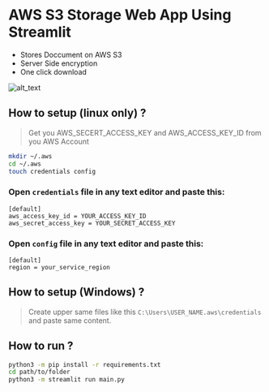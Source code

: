 # AWS S3 Storage Web App Using Streamlit

* Stores Doccument on AWS S3
* Server Side encryption
* One click download

![alt_text](/assets/demo.jpg)
## How to setup (linux only) ?
> Get you AWS_SECERT_ACCESS_KEY and AWS_ACCESS_KEY_ID from you AWS Account
```bash
mkdir ~/.aws
cd ~/.aws
touch credentials config
```
### Open ```credentials``` file in any text editor and paste this:
```
[default]
aws_access_key_id = YOUR_ACCESS_KEY_ID
aws_secret_access_key = YOUR_SECRET_ACCESS_KEY
```
### Open ```config``` file in any text editor and paste this:
```
[default]
region = your_service_region
```
## How to setup (Windows) ?
> Create upper same files like this ```C:\Users\USER_NAME.aws\credentials``` and paste same content.

## How to run ?

```bash
python3 -m pip install -r requirements.txt
cd path/to/folder
python3 -m streamlit run main.py
```
